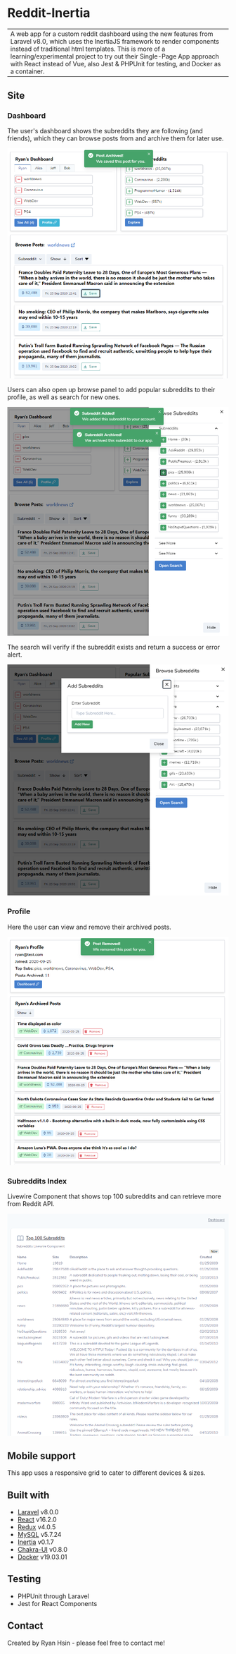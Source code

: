 # Reddit-Inertia
<table>
<tr>
<td>
  A web app for a custom reddit dashboard using the new features from Laravel v8.0, which uses the InertiaJS framework to render components instead of traditional html templates. This is more of a learning/experimental project to try out their Single-Page App approach with React instead of Vue, also Jest & PHPUnit for testing, and Docker as a container. 
</td>
</tr>
</table>


## Site

### Dashboard
The user's dashboard shows the subreddits they are following (and friends), which they can browse posts from and archive them for later use. 

![](/public/dashboard.png?raw=true)


Users can also open up browse panel to add popular subreddits to their profile, as well as search for new ones. 

![](/public/browse.png?raw=true)


The search will verify if the subreddit exists and return a success or error alert.

![](/public/search.png?raw=true)


### Profile
Here the user can view and remove their archived posts.

![](public/Profile.png?raw=true)


### Subreddits Index
Livewire Component that shows top 100 subreddits and can retrieve more from Reddit API.

![](public/Top100.png?raw=true)


## Mobile support
This app uses a responsive grid to cater to different devices & sizes. 


## Built with 
- [Laravel](https://laravel.com/) v8.0.0
- [React](https://reactjs.org/) v16.2.0
- [Redux](https://redux.js.org/) v4.0.5
- [MySQL](https://www.mysql.com/) v5.7.24
- [Inertia](http://inertiajs.com/) v0.1.7
- [Chakra-UI](https://chakra-ui.com/) v0.8.0
- [Docker](https://docker.com/) v19.03.01


## Testing
- PHPUnit through Laravel 
- Jest for React Components


## Contact
Created by Ryan Hsin - please feel free to contact me!